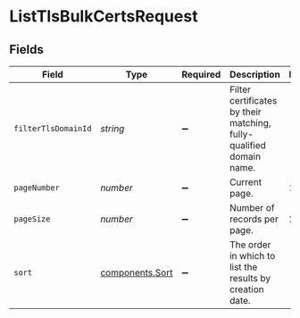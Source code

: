 # ListTlsBulkCertsRequest


## Fields

| Field                                                               | Type                                                                | Required                                                            | Description                                                         | Example                                                             |
| ------------------------------------------------------------------- | ------------------------------------------------------------------- | ------------------------------------------------------------------- | ------------------------------------------------------------------- | ------------------------------------------------------------------- |
| `filterTlsDomainId`                                                 | *string*                                                            | :heavy_minus_sign:                                                  | Filter certificates by their matching, fully-qualified domain name. |                                                                     |
| `pageNumber`                                                        | *number*                                                            | :heavy_minus_sign:                                                  | Current page.                                                       | 1                                                                   |
| `pageSize`                                                          | *number*                                                            | :heavy_minus_sign:                                                  | Number of records per page.                                         | 20                                                                  |
| `sort`                                                              | [components.Sort](../../../sdk/models/components/sort.md)           | :heavy_minus_sign:                                                  | The order in which to list the results by creation date.            |                                                                     |